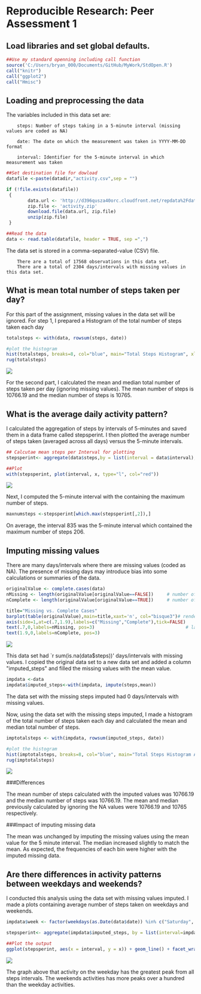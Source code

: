 # Reproducible Research: Peer Assessment 1
## Load libraries and set global defaults.


```r
##Use my standard openning including call function
source('C:/Users/bryan_000/Documents/GitHub/MyWork/StdOpen.R')
call("knitr")
call("ggplot2")
call("Hmisc")
```

## Loading and preprocessing the data

The variables included in this data set are:

        steps: Number of steps taking in a 5-minute interval (missing values are coded as NA)

        date: The date on which the measurement was taken in YYYY-MM-DD format

        interval: Identifier for the 5-minute interval in which measurement was taken

```r
##Set destination file for dowload 
datafile <-paste(datadir,"activity.csv",sep = "")

if (!file.exists(datafile))
 {
        data.url <- 'http://d396qusza40orc.cloudfront.net/repdata%2Fdata%2Factivity.zip'
        zip.file <- 'activity.zip'
        download.file(data.url, zip.file) 
        unzip(zip.file)
 }

##Read the data
data <- read.table(datafile, header = TRUE, sep =",")
```

The data set is stored in a comma-separated-value (CSV) file.

        There are a total of 17568 observations in this data set.  
        There are a total of 2304 days/intervals with missing values in this data set.

## What is mean total number of steps taken per day?

For this part of the assignment, missing values in the data set will be ignored. For step 1, I prepared a Histogram of the total number of steps taken each day

```r
totalsteps <- with(data, rowsum(steps, date))

#plot the histogram
hist(totalsteps, breaks=8, col="blue", main="Total Steps Histogram", xlab="Steps")
rug(totalsteps)
```

![](./PA1_template_files/figure-html/unnamed-chunk-3-1.png) 

For the second part, I calculated the mean and median total number of steps taken per day (ignoring missing values).  The mean number of steps is 10766.19 and the median number of steps is 10765.

## What is the average daily activity pattern?


I calculated the aggregation of steps by intervals of 5-minutes and saved them in a data frame called stepsperint. I then plotted the average number of steps taken (averaged across all days) versus the 5-minute intervals.

```r
## Calcutae mean steps per Interval for plotting
stepsperint<- aggregate(data$steps,by = list(interval = data$interval), FUN=mean, na.rm="TRUE")

##Plot 
with(stepsperint, plot(interval, x, type="l", col="red"))
```

![](./PA1_template_files/figure-html/unnamed-chunk-4-1.png) 

Next, I computed the 5-minute interval with the containing the maximum number of steps.

```r
maxnumsteps <-stepsperint[which.max(stepsperint[,2]),]
```

On average, the interval 835 was the 5-minute interval which contained the maximum number of steps 206.

## Imputing missing values

There are many days/intervals where there are missing values (coded as NA). The presence of missing days may introduce bias into some calculations or summaries of the data.  


```r
originalValue <- complete.cases(data)  
nMissing <- length(originalValue[originalValue==FALSE])     # number of records with NA  
nComplete <- length(originalValue[originalValue==TRUE])     # number of complete records

title="Missing vs. Complete Cases"  
barplot(table(originalValue),main=title,xaxt='n', col="bisque3")# render Complete Cases barplot  
axis(side=1,at=c(.7,1.9),labels=c("Missing","Complete"),tick=FALSE)    # render axis  
text(.7,0,labels=nMissing, pos=3)                                  # label the NA's bar  
text(1.9,0,labels=nComplete, pos=3)   
```

![](./PA1_template_files/figure-html/unnamed-chunk-6-1.png) 

This data set had `r sum(is.na(data$steps))' days/intervals with missing values.  I copied the original data set to a new data set and added a column "imputed_steps" and filled the missing values with the mean value.


```r
impdata <-data
impdata$imputed_steps<-with(impdata, impute(steps,mean))
```

The data set with the missing steps imputed had 0 days/intervals with missing values.

Now, using the data set with the missing steps imputed, I made a histogram of the total number of steps taken each day and calculated the mean and median total number of steps.

```r
imptotalsteps <- with(impdata, rowsum(imputed_steps, date))

#plot the histogram
hist(imptotalsteps, breaks=8, col="blue", main="Total Steps Histogram After NA Imputed", xlab="Steps")
rug(imptotalsteps)
```

![](./PA1_template_files/figure-html/unnamed-chunk-8-1.png) 

###Differences

The mean number of steps calculated with the imputed values was 10766.19 and the median number of steps was 10766.19.  The mean and median previously calculated by ignoring the NA values were 10766.19 and 10765 respectively.   

###Impact of imputing missing data

The mean was unchanged by imputing the missing values using the mean value for the 5 minute interval.  The median increased slightly to match the mean. As expected, the frequencies of each bin were higher with the imputed missing data.

## Are there differences in activity patterns between weekdays and weekends?

I conducted this analysis using the data set with missing values imputed.  I made a plots containing average number of steps taken on weekdays and weekends.

```r
impdata$week <- factor(weekdays(as.Date(data$date)) %in% c("Saturday", "Sunday"), c("FALSE", "TRUE"), c("weekdays", "weekend"))

stepsperint<- aggregate(impdata$imputed_steps, by = list(interval=impdata$interval, week=impdata$week), FUN = mean, na.rm = TRUE)

##Plot the output
ggplot(stepsperint, aes(x = interval, y = x)) + geom_line() + facet_wrap(~week, ncol=1)
```

![](./PA1_template_files/figure-html/unnamed-chunk-9-1.png) 

The graph above that activity on the weekday has the greatest peak from all steps intervals. The weekends activities has more peaks over a hundred than the weekday activities. 
